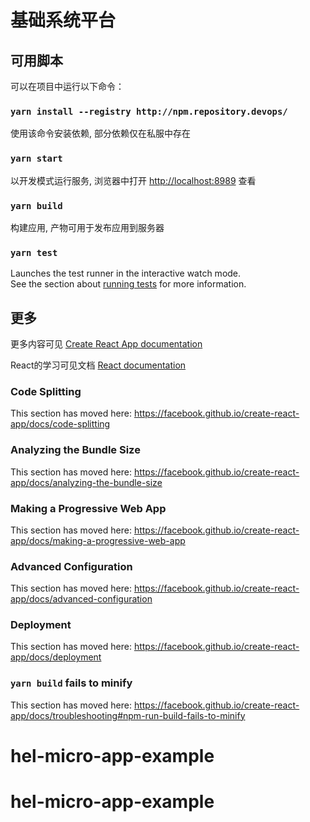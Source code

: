 # 基础系统平台

## 可用脚本

可以在项目中运行以下命令：

### `yarn install --registry http://npm.repository.devops/`

使用该命令安装依赖, 部分依赖仅在私服中存在

### `yarn start`

以开发模式运行服务, 浏览器中打开 [http://localhost:8989](http://localhost:8989) 查看

### `yarn build`

构建应用, 产物可用于发布应用到服务器

### `yarn test`

Launches the test runner in the interactive watch mode.<br />
See the section about [running tests](https://facebook.github.io/create-react-app/docs/running-tests) for more information.

## 更多

更多内容可见 [Create React App documentation](https://facebook.github.io/create-react-app/docs/getting-started)

React的学习可见文档 [React documentation](https://reactjs.org/)

### Code Splitting

This section has moved here: https://facebook.github.io/create-react-app/docs/code-splitting

### Analyzing the Bundle Size

This section has moved here: https://facebook.github.io/create-react-app/docs/analyzing-the-bundle-size

### Making a Progressive Web App

This section has moved here: https://facebook.github.io/create-react-app/docs/making-a-progressive-web-app

### Advanced Configuration

This section has moved here: https://facebook.github.io/create-react-app/docs/advanced-configuration

### Deployment

This section has moved here: https://facebook.github.io/create-react-app/docs/deployment

### `yarn build` fails to minify

This section has moved here: https://facebook.github.io/create-react-app/docs/troubleshooting#npm-run-build-fails-to-minify
# hel-micro-app-example
# hel-micro-app-example

